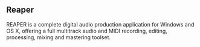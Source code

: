 ## Reaper

REAPER is a complete digital audio production application for Windows and OS X, offering a full multitrack audio and MIDI recording, editing, processing, mixing and mastering toolset.
